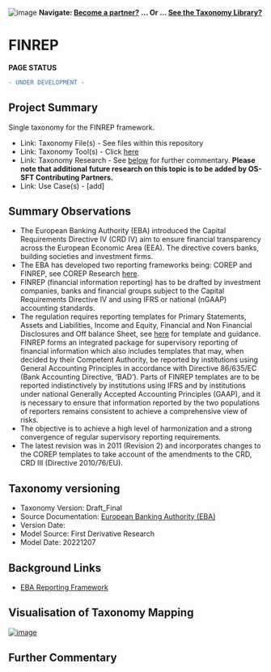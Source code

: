 ![image](https://user-images.githubusercontent.com/112073913/188821900-0c411acf-fbdd-4163-adc9-3ba4e2be78df.png)
**Navigate: [Become a partner?](https://github.com/OS-SFT/06-COLLABORATORS-PARTNERS)**
**... Or ... [See the Taxonomy Library?](https://github.com/orgs/OS-SFT/projects/2)**

# FINREP
**PAGE STATUS**
```diff
- UNDER DEVELOPMENT -
```
## Project Summary
Single taxonomy for the FINREP framework.
- Link: Taxonomy File(s) - See files within this repository
- Link: Taxonomy Tool(s) - Click [here](https://os-sft.solidatus.com/viewer/share/zGILty2Va9FBtxcrFxl0S5apX928e9Xl)
- Link: Taxonomy Research - See [below](https://www.eba.europa.eu/risk-analysis-and-data/reporting-frameworks/reporting-framework-2.9) for further commentary. **Please note that additional future research on this topic is to be added by OS-SFT Contributing Partners.**
- Link: Use Case(s) - [add]

## Summary Observations
- The European Banking Authority (EBA) introduced the Capital Requirements Directive IV (CRD IV) aim to ensure financial transparency across the European Economic Area (EEA). The directive covers banks, building societies and investment firms.
- The EBA has developed two reporting frameworks being: COREP and FINREP, see COREP Research [here](https://github.com/OS-SFT/Taxonomy-Mappings-Library/blob/main/Single%20Taxonomies/COREP/README.md).
- FINREP (financial information reporting) has to be drafted by investment companies, banks and financial groups subject to the Capital Requirements Directive IV and using IFRS or national (nGAAP) accounting standards.
- The regulation requires reporting templates for Primary Statements, Assets and Liabilities, Income and Equity, Financial and Non Financial Disclosures and Off balance Sheet, see [here](https://www.eba.europa.eu/regulation-and-policy/supervisory-reporting/implementing-technical-standards-on-proposed-amendments-to-finrep-ifrs-due-to-ifrs-9) for template and guidance.
 FINREP forms an integrated package for supervisory reporting of financial information which also includes templates that may, when decided by their Competent Authority, be reported by institutions using General Accounting Principles in accordance with Directive 86/635/EC (Bank Accounting Directive, ‘BAD’). Parts of FINREP templates are to be reported indistinctively by institutions using IFRS and by institutions under national Generally Accepted Accounting Principles (GAAP), and it is necessary to ensure that information reported by the two populations of reporters remains consistent to achieve a comprehensive view of risks.
- The objective is to achieve a high level of harmonization and a strong convergence of regular supervisory reporting requirements.
- The latest revision was in 2011 (Revision 2) and incorporates changes to the COREP templates to take account of the amendments to the CRD, CRD III (Directive 2010/76/EU).

## Taxonomy versioning
* Taxonomy Version: Draft_Final
* Source Documentation: [European Banking Authority (EBA)](https://www.eba.europa.eu/risk-analysis-and-data/reporting-frameworks/reporting-framework-2.9)
* Version Date: 
* Model Source: First Derivative Research
* Model Date: 20221207

## Background Links
- [EBA Reporting Framework](https://www.eba.europa.eu/regulation-and-policy/supervisory-reporting/implementing-technical-standards-on-proposed-amendments-to-finrep-ifrs-due-to-ifrs-9)

## Visualisation of Taxonomy Mapping
[![image](https://user-images.githubusercontent.com/113118809/206437424-2c1d058e-cc5b-454d-b2cf-69f66a4b89d6.png)](https://os-sft.solidatus.com/viewer/share/zGILty2Va9FBtxcrFxl0S5apX928e9Xl)

## Further Commentary
